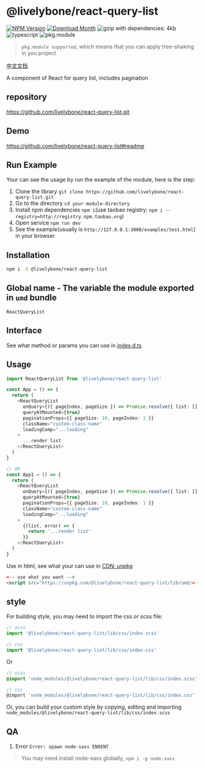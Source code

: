 # @livelybone/react-query-list
[![NPM Version](http://img.shields.io/npm/v/@livelybone/react-query-list.svg?style=flat-square)](https://www.npmjs.com/package/@livelybone/react-query-list)
[![Download Month](http://img.shields.io/npm/dm/@livelybone/react-query-list.svg?style=flat-square)](https://www.npmjs.com/package/@livelybone/react-query-list)
![gzip with dependencies: 4kb](https://img.shields.io/badge/gzip--with--dependencies-4kb-brightgreen.svg "gzip with dependencies: 4kb")
![typescript](https://img.shields.io/badge/typescript-supported-blue.svg "typescript")
![pkg.module](https://img.shields.io/badge/pkg.module-supported-blue.svg "pkg.module")

> `pkg.module supported`, which means that you can apply tree-shaking in you project

[中文文档](./README-CN.md)

A component of React for query list, includes pagination

## repository
https://github.com/livelybone/react-query-list.git

## Demo
https://github.com/livelybone/react-query-list#readme

## Run Example
Your can see the usage by run the example of the module, here is the step:

1. Clone the library `git clone https://github.com/livelybone/react-query-list.git`
2. Go to the directory `cd your-module-directory`
3. Install npm dependencies `npm i`(use taobao registry: `npm i --registry=http://registry.npm.taobao.org`)
4. Open service `npm run dev`
5. See the example(usually is `http://127.0.0.1:3000/examples/test.html`) in your browser

## Installation
```bash
npm i -S @livelybone/react-query-list
```

## Global name - The variable the module exported in `umd` bundle
`ReactQueryList`

## Interface
See what method or params you can use in [index.d.ts](./index.d.ts)

## Usage
```typescript jsx
import ReactQueryList from '@livelybone/react-query-list'

const App = () => {
  return (
    <ReactQueryList
      onQuery={({ pageIndex, pageSize }) => Promise.resolve({ list: [], pageCount: 10 })}
      queryAtMounted={true}
      paginationProps={{ pageSize: 10, pageIndex: 1 }}
      className="custom-class-name"
      loadingComp="...loading"
    >
      ...render list
    </ReactQueryList>
  )
}

// OR
const App1 = () => {
  return (
    <ReactQueryList
      onQuery={({ pageIndex, pageSize }) => Promise.resolve({ list: [], pageCount: 10 })}
      queryAtMounted={true}
      paginationProps={{ pageSize: 10, pageIndex: 1 }}
      className="custom-class-name"
      loadingComp="...loading"
    >
      {(list, error) => {
        return '...render list'
      }}
    </ReactQueryList>
  )
}
```

Use in html, see what your can use in [CDN: unpkg](https://unpkg.com/@livelybone/react-query-list/lib/umd/)
```html
<-- use what you want -->
<script src="https://unpkg.com/@livelybone/react-query-list/lib/umd/<--module-->.js"></script>
```

## style
For building style, you may need to import the css or scss file:
```js
// scss
import '@livelybone/react-query-list/lib/css/index.scss'

// css
import '@livelybone/react-query-list/lib/css/index.css'
```
Or
```scss
// scss
@import 'node_modules/@livelybone/react-query-list/lib/css/index.scss'

// css
@import 'node_modules/@livelybone/react-query-list/lib/css/index.css'
```

Or, you can build your custom style by copying, editing and importing `node_modules/@livelybone/react-query-list/lib/css/index.scss`

## QA

1. Error `Error: spawn node-sass ENOENT`

> You may need install node-sass globally, `npm i -g node-sass`
